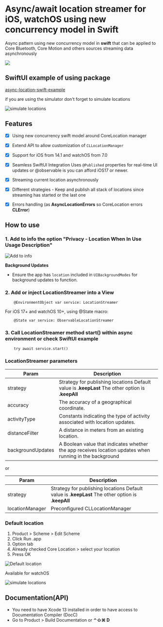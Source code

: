 # Async/await location streamer for iOS, watchOS using new concurrency model in Swift

Async pattern using new concurrency model in **swift** that can be applied to Core Bluetooth, Core Motion and others sources streaming data asynchronously

[![](https://img.shields.io/endpoint?url=https%3A%2F%2Fswiftpackageindex.com%2Fapi%2Fpackages%2Fswiftuiux%2Fd3-async-location%2Fbadge%3Ftype%3Dplatforms)](https://swiftpackageindex.com/swiftuiux/d3-async-location)

## SwiftUI example of using package
[async-location-swift-example](https://github.com/swiftuiux/corelocation-manager-tracker-swift-apple-maps-example)

if you are using the simulator don't forget to simulate locations

 ![simulate locations](https://github.com/swiftuiux/d3-async-location/blob/main/img/image11.gif)

 ## Features
- [x] Using new concurrency swift model around CoreLocation manager
- [x] Extend API to allow customization of `CLLocationManager`
- [x] Support for iOS from 14.1 and watchOS from 7.0
- [x] Seamless SwiftUI Integration Uses `@Published` properties for real-time UI updates or @observable is you can afford iOS17 or newer.
- [x] Streaming current location asynchronously
- [x] Different strategies - Keep and publish all stack of locations since streaming has started or the last one
- [x] Errors handling (as **AsyncLocationErrors** so CoreLocation errors **CLError**)


## How to use
 
### 1. Add to info the option "Privacy - Location When In Use Usage Description" 
 ![Add to info](https://github.com/swiftuiux/d3-async-location/blob/main/img/image2.png)
 
 **Background Updates**
   - Ensure the app has `location` included in `UIBackgroundModes` for background updates to function.
 
### 2. Add or inject LocationStreamer into a View

```
    @EnvironmentObject var service: LocationStreamer 
```
For iOS 17+ and watchOS 10+, using @State macro:
```
    @State var service: ObservableLocationStreamer
```

### 3. Call LocationStreamer method start() within async environment or check SwiftUI example
```
    try await service.start()
```

### LocationStreamer parameters

|Param|Description|
| --- | --- |
|strategy| Strategy for publishing locations Default value is **.keepLast** The other option is **.keepAll** |
|accuracy| The accuracy of a geographical coordinate.|
|activityType|Constants indicating the type of activity associated with location updates.|
|distanceFilter|A distance in meters from an existing location.|
|backgroundUpdates|A Boolean value that indicates whether the app receives location updates when running in the background|

or

|Param|Description|
| --- | --- |
|strategy| Strategy for publishing locations Default value is **.keepLast** The other option is **.keepAll** |
|locationManager| Preconfigured CLLocationManager |


### Default location
1. Product > Scheme > Edit Scheme
2. Click Run .app
3. Option tab
4. Already checked Core Location > select your location
5. Press OK

 ![Default location](https://github.com/swiftuiux/d3-async-location/blob/main/img/image6.png)
 
 Available for watchOS
 
 ![simulate locations](https://github.com/swiftuiux/d3-async-location/blob/main/img/image5.gif)
 
## Documentation(API)
- You need to have Xcode 13 installed in order to have access to Documentation Compiler (DocC)
- Go to Product > Build Documentation or **⌃⇧⌘ D**
